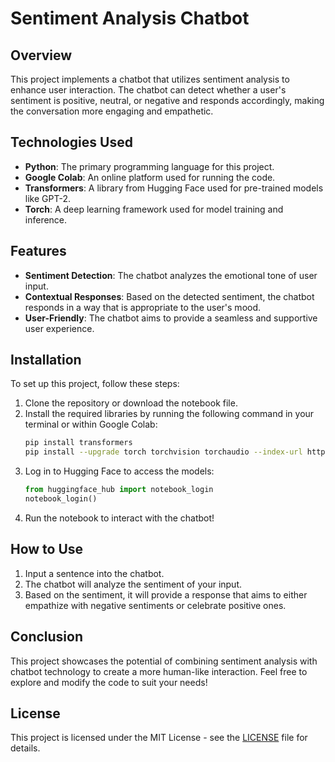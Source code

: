 # Sentiment Analysis Chatbot

## Overview

This project implements a chatbot that utilizes sentiment analysis to enhance user interaction. The chatbot can detect whether a user's sentiment is positive, neutral, or negative and responds accordingly, making the conversation more engaging and empathetic.

## Technologies Used

- **Python**: The primary programming language for this project.
- **Google Colab**: An online platform used for running the code.
- **Transformers**: A library from Hugging Face used for pre-trained models like GPT-2.
- **Torch**: A deep learning framework used for model training and inference.

## Features

- **Sentiment Detection**: The chatbot analyzes the emotional tone of user input.
- **Contextual Responses**: Based on the detected sentiment, the chatbot responds in a way that is appropriate to the user's mood.
- **User-Friendly**: The chatbot aims to provide a seamless and supportive user experience.

## Installation

To set up this project, follow these steps:

1. Clone the repository or download the notebook file.
2. Install the required libraries by running the following command in your terminal or within Google Colab:
    ```bash
    pip install transformers
    pip install --upgrade torch torchvision torchaudio --index-url https://download.pytorch.org/whl/cu118
    ```
3. Log in to Hugging Face to access the models:
    ```python
    from huggingface_hub import notebook_login
    notebook_login()
    ```
4. Run the notebook to interact with the chatbot!

## How to Use

1. Input a sentence into the chatbot.
2. The chatbot will analyze the sentiment of your input.
3. Based on the sentiment, it will provide a response that aims to either empathize with negative sentiments or celebrate positive ones.

## Conclusion

This project showcases the potential of combining sentiment analysis with chatbot technology to create a more human-like interaction. Feel free to explore and modify the code to suit your needs!

## License

This project is licensed under the MIT License - see the [LICENSE](LICENSE) file for details.
